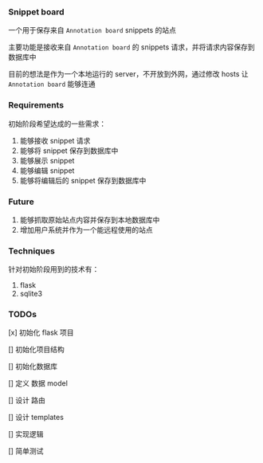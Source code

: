 ### Snippet board
一个用于保存来自 `Annotation board` snippets 的站点

主要功能是接收来自 `Annotation board` 的 snippets 请求，并将请求内容保存到数据库中

目前的想法是作为一个本地运行的 server，不开放到外网，通过修改 hosts 让 `Annotation board` 能够连通


### Requirements
初始阶段希望达成的一些需求：
1. 能够接收 snippet 请求
2. 能够将 snippet 保存到数据库中
3. 能够展示 snippet
4. 能够编辑 snippet
5. 能够将编辑后的 snippet 保存到数据库中

### Future
1. 能够抓取原始站点内容并保存到本地数据库中
2. 增加用户系统并作为一个能远程使用的站点

### Techniques
针对初始阶段用到的技术有：
1. flask
2. sqlite3

### TODOs
[x] 初始化 flask 项目

[] 初始化项目结构

[] 初始化数据库

[] 定义 数据 model

[] 设计 路由

[] 设计 templates

[] 实现逻辑

[] 简单测试


